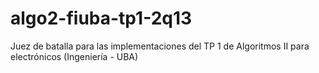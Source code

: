 algo2-fiuba-tp1-2q13
====================

Juez de batalla para las implementaciones del TP 1 de Algoritmos II para electrónicos (Ingeniería - UBA)
